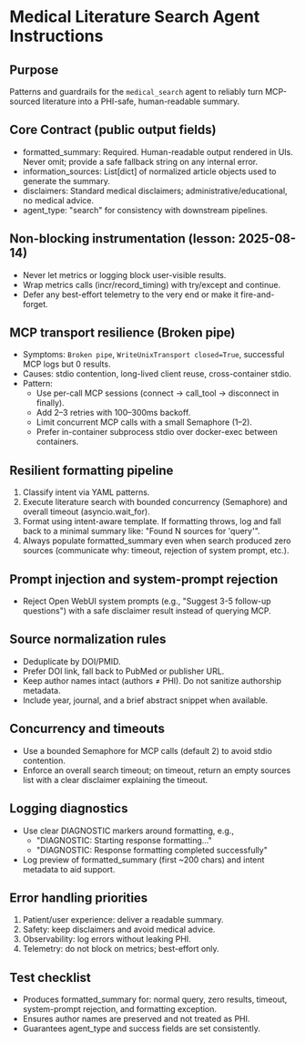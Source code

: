 # Medical Literature Search Agent Instructions

## Purpose
Patterns and guardrails for the `medical_search` agent to reliably turn MCP-sourced literature into a PHI-safe, human-readable summary.

## Core Contract (public output fields)
- formatted_summary: Required. Human-readable output rendered in UIs. Never omit; provide a safe fallback string on any internal error.
- information_sources: List[dict] of normalized article objects used to generate the summary.
- disclaimers: Standard medical disclaimers; administrative/educational, no medical advice.
- agent_type: "search" for consistency with downstream pipelines.

## Non-blocking instrumentation (lesson: 2025-08-14)
- Never let metrics or logging block user-visible results.
- Wrap metrics calls (incr/record_timing) with try/except and continue.
- Defer any best-effort telemetry to the very end or make it fire-and-forget.

## MCP transport resilience (Broken pipe)
- Symptoms: `Broken pipe`, `WriteUnixTransport closed=True`, successful MCP logs but 0 results.
- Causes: stdio contention, long-lived client reuse, cross-container stdio.
- Pattern:
    - Use per-call MCP sessions (connect → call_tool → disconnect in finally).
    - Add 2–3 retries with 100–300ms backoff.
    - Limit concurrent MCP calls with a small Semaphore (1–2).
    - Prefer in-container subprocess stdio over docker-exec between containers.

## Resilient formatting pipeline
1) Classify intent via YAML patterns.
2) Execute literature search with bounded concurrency (Semaphore) and overall timeout (asyncio.wait_for).
3) Format using intent-aware template. If formatting throws, log and fall back to a minimal summary like: "Found N sources for 'query'".
4) Always populate formatted_summary even when search produced zero sources (communicate why: timeout, rejection of system prompt, etc.).

## Prompt injection and system-prompt rejection
- Reject Open WebUI system prompts (e.g., "Suggest 3-5 follow-up questions") with a safe disclaimer result instead of querying MCP.

## Source normalization rules
- Deduplicate by DOI/PMID.
- Prefer DOI link, fall back to PubMed or publisher URL.
- Keep author names intact (authors ≠ PHI). Do not sanitize authorship metadata.
- Include year, journal, and a brief abstract snippet when available.

## Concurrency and timeouts
- Use a bounded Semaphore for MCP calls (default 2) to avoid stdio contention.
- Enforce an overall search timeout; on timeout, return an empty sources list with a clear disclaimer explaining the timeout.

## Logging diagnostics
- Use clear DIAGNOSTIC markers around formatting, e.g.,
  - "DIAGNOSTIC: Starting response formatting..."
  - "DIAGNOSTIC: Response formatting completed successfully"
- Log preview of formatted_summary (first ~200 chars) and intent metadata to aid support.

## Error handling priorities
1) Patient/user experience: deliver a readable summary.
2) Safety: keep disclaimers and avoid medical advice.
3) Observability: log errors without leaking PHI.
4) Telemetry: do not block on metrics; best-effort only.

## Test checklist
- Produces formatted_summary for: normal query, zero results, timeout, system-prompt rejection, and formatting exception.
- Ensures author names are preserved and not treated as PHI.
- Guarantees agent_type and success fields are set consistently.
